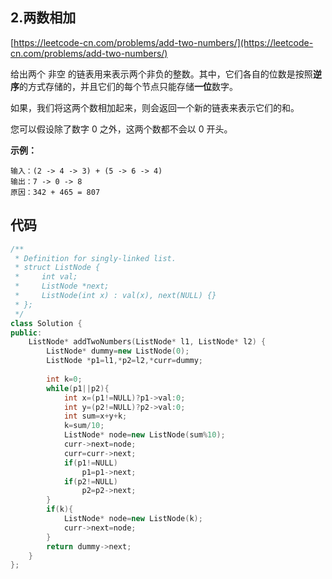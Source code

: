 ## 2.两数相加
[https://leetcode-cn.com/problems/add-two-numbers/](https://leetcode-cn.com/problems/add-two-numbers/)

给出两个 非空 的链表用来表示两个非负的整数。其中，它们各自的位数是按照**逆序**的方式存储的，并且它们的每个节点只能存储**一位**数字。

如果，我们将这两个数相加起来，则会返回一个新的链表来表示它们的和。

您可以假设除了数字 0 之外，这两个数都不会以 0 开头。

**示例：**
```
输入：(2 -> 4 -> 3) + (5 -> 6 -> 4)
输出：7 -> 0 -> 8
原因：342 + 465 = 807
```

## 代码
```C++
/**
 * Definition for singly-linked list.
 * struct ListNode {
 *     int val;
 *     ListNode *next;
 *     ListNode(int x) : val(x), next(NULL) {}
 * };
 */
class Solution {
public:
    ListNode* addTwoNumbers(ListNode* l1, ListNode* l2) {
        ListNode* dummy=new ListNode(0);
        ListNode *p1=l1,*p2=l2,*curr=dummy;
        
        int k=0;
        while(p1||p2){
            int x=(p1!=NULL)?p1->val:0;
            int y=(p2!=NULL)?p2->val:0;
            int sum=x+y+k;
            k=sum/10;
            ListNode* node=new ListNode(sum%10);
            curr->next=node;
            curr=curr->next;
            if(p1!=NULL)
                p1=p1->next;
            if(p2!=NULL)
                p2=p2->next;
        }
        if(k){
            ListNode* node=new ListNode(k);
            curr->next=node;
        }
        return dummy->next;
    }
};
```
